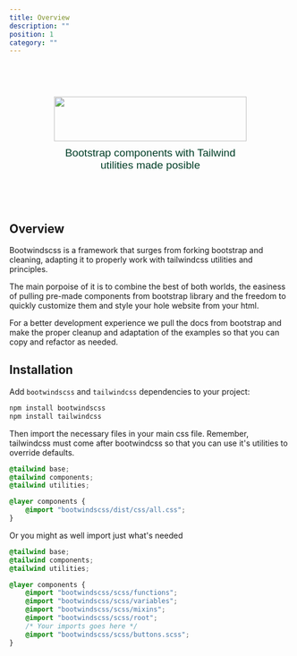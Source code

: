 ```yaml
---
title: Overview
description: ""
position: 1
category: ""
---
```


<div class="preview-container">
  <img src="/logo-light.svg" class="logo" alt="">
  <p class="description">Bootstrap components with Tailwind utilities made posible</p>
</div>
<style>
  .description {
    color: #003e27;
    font-weight: 500;
    font-size: 1.2rem;
    font-family: sans-serif;
  }
  .preview-container {
    padding: 60px 80px;
  }
  .preview-container .logo {
    width: 100%;
    max-height: 80px;
    margin-bottom: 10px;
  }
  .preview-container p {
    width: 100%;
    max-width: 495px;
    margin: 0 auto;
    text-align: center;
  }
</style>

## Overview

Bootwindscss is a framework that surges from forking bootstrap and cleaning, adapting it to properly work with tailwindcss utilities and principles.

The main porpoise of it is to combine the best of both worlds, the easiness of pulling pre-made components from bootstrap library and the freedom to quickly customize them and style your hole website from your html.

For a better development experience we pull the docs from bootstrap and make the proper cleanup and adaptation of the examples so that you can copy and refactor as needed.

## Installation

Add `bootwindscss` and `tailwindcss` dependencies to your project:

```bash
npm install bootwindscss
npm install tailwindcss
```

Then import the necessary files in your main css file. Remember, tailwindcss must come after bootwindcss so that you can use it's utilities to override defaults.

```css
@tailwind base;
@tailwind components;
@tailwind utilities;

@layer components {
    @import "bootwindscss/dist/css/all.css";
}
```

Or you might as well import just what's needed
```css
@tailwind base;
@tailwind components;
@tailwind utilities;

@layer components {
    @import "bootwindscss/scss/functions";
    @import "bootwindscss/scss/variables";
    @import "bootwindscss/scss/mixins";
    @import "bootwindscss/scss/root";
    /* Your imports goes here */
    @import "bootwindscss/scss/buttons.scss";
}
```

<!-- ## Whats included -->

<!-- ## Customization -->

<!-- ## Comming from bootstrap -->

<!-- ## Comming from tailwindcss -->